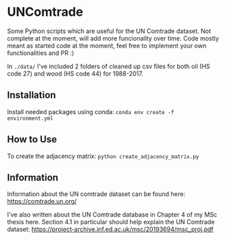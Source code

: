 # UNComtrade
Some Python scripts which are useful for the UN Comtrade dataset. Not complete at the moment, will add more funcionality over time. Code mostly meant as started code at the moment, feel free to implement your own functionalities and PR :)

In `./data/` I've included 2 folders of cleaned up csv files for both oil (HS code 27) and wood (HS code 44) for 1988-2017.

## Installation
Install needed packages using conda: `conda env create -f environment.yml`

## How to Use
To create the adjacency matrix: `python create_adjacency_matrix.py`

## Information
Information about the UN comtrade dataset can be found here: https://comtrade.un.org/

I've also written about the UN Comtrade database in Chapter 4 of my MSc thesis here. Section 4.1 in particular should help explain the UN Comtrade dataset: https://project-archive.inf.ed.ac.uk/msc/20193694/msc_proj.pdf
